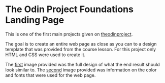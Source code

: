 # The Odin Project Foundations Landing Page

This is one of the first main projects given on [theodinproject](www.theodinproject.com).

The goal is to create an entire web page as close as you can to a design template that was provided from the course lesson. For this project only HTML and CSS were used to create it.

The [first](https://cdn.statically.io/gh/TheOdinProject/curriculum/main/foundations/html_css/project/odin-project.png) image provided was the full design of what the end result should look similar to.
The [second](https://cdn.statically.io/gh/TheOdinProject/curriculum/main/foundations/html_css/project/colors_and_stuff.png) image provided was information on the color and fonts that were used for the web page.
